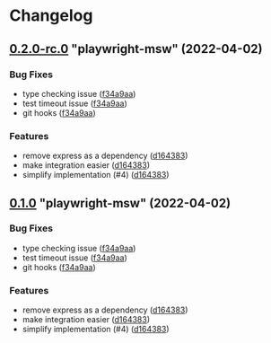 # Changelog

<!-- MONODEPLOY:BELOW -->

## [0.2.0-rc.0](https://github.com/valendres/playwright-msw/compare/playwright-msw@0.1.0...playwright-msw@0.2.0-rc.0) "playwright-msw" (2022-04-02)<a name="0.2.0-rc.0"></a>

### Bug Fixes

* type checking issue ([f34a9aa](https://github.com/valendres/playwright-msw/commits/f34a9aa))
* test timeout issue ([f34a9aa](https://github.com/valendres/playwright-msw/commits/f34a9aa))
* git hooks ([f34a9aa](https://github.com/valendres/playwright-msw/commits/f34a9aa))

### Features

* remove express as a dependency ([d164383](https://github.com/valendres/playwright-msw/commits/d164383))
* make integration easier ([d164383](https://github.com/valendres/playwright-msw/commits/d164383))
* simplify implementation (#4) ([d164383](https://github.com/valendres/playwright-msw/commits/d164383))




## [0.1.0](https://github.com/valendres/playwright-msw/compare/playwright-msw@0.0.9...playwright-msw@0.1.0) "playwright-msw" (2022-04-02)<a name="0.1.0"></a>

### Bug Fixes

- type checking issue ([f34a9aa](https://github.com/valendres/playwright-msw/commits/f34a9aa))
- test timeout issue ([f34a9aa](https://github.com/valendres/playwright-msw/commits/f34a9aa))
- git hooks ([f34a9aa](https://github.com/valendres/playwright-msw/commits/f34a9aa))

### Features

- remove express as a dependency ([d164383](https://github.com/valendres/playwright-msw/commits/d164383))
- make integration easier ([d164383](https://github.com/valendres/playwright-msw/commits/d164383))
- simplify implementation (#4) ([d164383](https://github.com/valendres/playwright-msw/commits/d164383))
